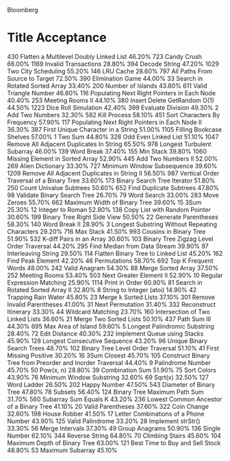 Bloomberg
#	Title	Acceptance
430	Flatten a Multilevel Doubly Linked List	46.20%
723	Candy Crush	66.00%
1169	Invalid Transactions	28.80%
394	Decode String	47.20%
1029	Two City Scheduling	55.20%
146	LRU Cache	28.60%
797	All Paths From Source to Target	72.50%
390	Elimination Game	44.00%
33	Search in Rotated Sorted Array	33.40%
200	Number of Islands	43.80%
611	Valid Triangle Number	46.80%
116	Populating Next Right Pointers in Each Node	40.40%
253	Meeting Rooms II	44.10%
380	Insert Delete GetRandom O(1)	44.50%
1223	Dice Roll Simulation	42.40%
399	Evaluate Division	49.30%
2	Add Two Numbers	32.30%
582	Kill Process	58.10%
451	Sort Characters By Frequency	57.90%
117	Populating Next Right Pointers in Each Node II	36.30%
387	First Unique Character in a String	51.00%
1105	Filling Bookcase Shelves	57.00%
1	Two Sum	44.80%
328	Odd Even Linked List	51.10%
1047	Remove All Adjacent Duplicates In String	65.50%
978	Longest Turbulent Subarray	46.00%
139	Word Break	37.40%
155	Min Stack	39.80%
1060	Missing Element in Sorted Array	52.90%
445	Add Two Numbers II	52.00%
269	Alien Dictionary	33.30%
727	Minimum Window Subsequence	39.60%
1209	Remove All Adjacent Duplicates in String II	56.50%
987	Vertical Order Traversal of a Binary Tree	33.60%
173	Binary Search Tree Iterator	51.80%
250	Count Univalue Subtrees	50.60%
652	Find Duplicate Subtrees	47.80%
98	Validate Binary Search Tree	26.70%
79	Word Search	33.00%
283	Move Zeroes	55.70%
662	Maximum Width of Binary Tree	39.60%
15	3Sum	25.30%
12	Integer to Roman	52.80%
138	Copy List with Random Pointer	30.60%
199	Binary Tree Right Side View	50.50%
22	Generate Parentheses	58.30%
140	Word Break II	28.90%
3	Longest Substring Without Repeating Characters	29.20%
716	Max Stack	41.50%
993	Cousins in Binary Tree	51.90%
532	K-diff Pairs in an Array	30.60%
103	Binary Tree Zigzag Level Order Traversal	44.20%
295	Find Median from Data Stream	39.90%
97	Interleaving String	29.50%
114	Flatten Binary Tree to Linked List	45.20%
162	Find Peak Element	42.20%
46	Permutations	58.70%
692	Top K Frequent Words	48.00%
242	Valid Anagram	54.30%
88	Merge Sorted Array	37.50%
252	Meeting Rooms	53.40%
503	Next Greater Element II	52.90%
10	Regular Expression Matching	25.90%
1114	Print in Order	60.90%
81	Search in Rotated Sorted Array II	32.80%
8	String to Integer (atoi)	14.90%
42	Trapping Rain Water	45.80%
23	Merge k Sorted Lists	37.10%
301	Remove Invalid Parentheses	41.00%
31	Next Permutation	31.40%
332	Reconstruct Itinerary	33.30%
44	Wildcard Matching	23.70%
160	Intersection of Two Linked Lists	36.60%
21	Merge Two Sorted Lists	50.10%
437	Path Sum III	44.30%
695	Max Area of Island	59.60%
5	Longest Palindromic Substring	28.40%
72	Edit Distance	40.30%
232	Implement Queue using Stacks	45.90%
128	Longest Consecutive Sequence	43.20%
96	Unique Binary Search Trees	48.70%
102	Binary Tree Level Order Traversal	51.10%
41	First Missing Positive	30.20%
16	3Sum Closest	45.70%
105	Construct Binary Tree from Preorder and Inorder Traversal	44.40%
9	Palindrome Number	45.70%
50	Pow(x, n)	28.80%
39	Combination Sum	51.90%
75	Sort Colors	43.90%
76	Minimum Window Substring	32.60%
69	Sqrt(x)	32.50%
127	Word Ladder	26.50%
202	Happy Number	47.50%
543	Diameter of Binary Tree	47.80%
78	Subsets	56.40%
124	Binary Tree Maximum Path Sum	31.70%
560	Subarray Sum Equals K	43.20%
236	Lowest Common Ancestor of a Binary Tree	41.10%
20	Valid Parentheses	37.60%
322	Coin Change	32.60%
198	House Robber	41.50%
17	Letter Combinations of a Phone Number	43.90%
125	Valid Palindrome	33.20%
28	Implement strStr()	33.30%
56	Merge Intervals	37.30%
49	Group Anagrams	50.90%
136	Single Number	62.10%
344	Reverse String	64.80%
70	Climbing Stairs	45.60%
104	Maximum Depth of Binary Tree	63.00%
121	Best Time to Buy and Sell Stock	48.80%
53	Maximum Subarray	45.10%
